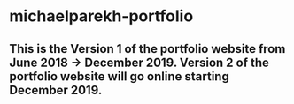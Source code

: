# michaelparekh-portfolio
## This is the Version 1 of the portfolio website from June 2018 -> December 2019. Version 2 of the portfolio website will go online starting December 2019.
